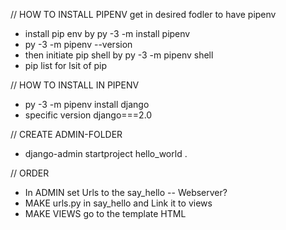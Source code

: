 // HOW TO INSTALL PIPENV
get in desired fodler to have pipenv
- install pip env by py -3 -m install pipenv
- py -3 -m pipenv --version
- then initiate pip shell by py -3 -m pipenv shell 
- pip list for lsit of pip

// HOW TO INSTALL IN PIPENV
- py -3 -m pipenv install django
-  specific version django===2.0

// CREATE ADMIN-FOLDER
 - django-admin startproject hello_world .



// ORDER
- In ADMIN set Urls to the say_hello -- Webserver?
- MAKE urls.py in say_hello and Link it to views
- MAKE VIEWS go to the template HTML